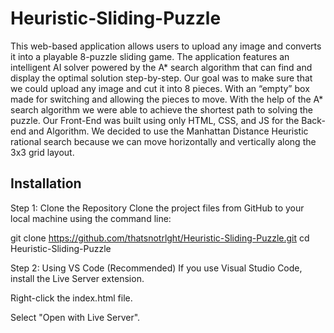 # Heuristic-Sliding-Puzzle
This web-based application allows users to upload any image and converts it into a playable 8-puzzle sliding game. The application features an intelligent AI solver powered by the A* search algorithm that can find and display the optimal solution step-by-step. Our goal was to make sure that we could upload any image and cut it into 8 pieces. With an “empty” box made for switching and allowing the pieces to move. With the help of the A* search algorithm we were able to achieve the shortest path to solving the puzzle. Our Front-End was built using only HTML, CSS, and JS for the Back-end and Algorithm. We decided to use the Manhattan Distance Heuristic rational search because we can move horizontally and vertically along the 3x3 grid layout.

## Installation
Step 1: Clone the Repository
Clone the project files from GitHub to your local machine using the command line:

git clone https://github.com/thatsnotrlght/Heuristic-Sliding-Puzzle.git
cd Heuristic-Sliding-Puzzle

Step 2: Using VS Code (Recommended)
If you use Visual Studio Code, install the Live Server extension.

Right-click the index.html file.

Select "Open with Live Server".
